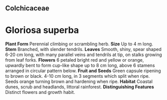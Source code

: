 ## Colchicaceae
# Gloriosa superba
 **Plant Form** Perennial climbing or scrambling herb. **Size** Up to 4 m long. **Stem** Branched, with slender tendrils. **Leaves** Smooth, shiny, spear shaped 6-20 cm long, with many parallel veins and tendrils at tip, on stalks growing from leaf forks. **Flowers** 6 petaled bright red and yellow or orange, upwardly bent to form cup-like shape up to 8 cm long, above 6 stamens arranged in circular pattern below. **Fruit and Seeds** Green capsule ripening to brown or black. 4-10 cm long, in 3 segments which split when ripe. Seeds orange turning brown and hardening when ripe. **Habitat** Coastal dunes, scrub and headlands, littoral rainforest. **Distinguishing Features** Distinct flowers and growth habit.


